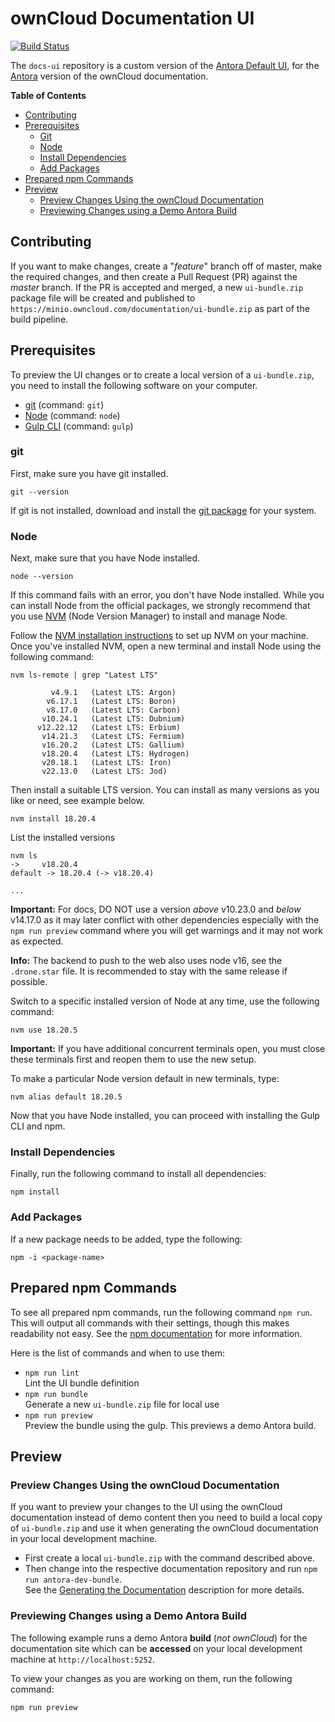 # ownCloud Documentation UI

[![Build Status](http://drone.owncloud.com/api/badges/owncloud/docs-ui/status.svg)](http://drone.owncloud.com/owncloud/docs-ui)

[link-antora-default-ui]: https://gitlab.com/antora/antora-ui-default
[link-antora]: https://antora.org
[link-ui_bundle.zip]: https://minio.owncloud.com/documentation/ui-bundle.zip
[link-readme]: https://github.com/owncloud/docs
[link-git]: https://git-scm.com
[link-node]: https://nodejs.org
[link-gulp-cli]: http://gulpjs.com
[link-git-package]: https://git-scm.com/downloads
[link-nvm]: https://github.com/creationix/nvm
[link-nvm-installation-instructions]: https://github.com/creationix/nvm#installation
[link-preview]: https://github.com/owncloud/docs/blob/master/docs/build-the-docs.md#viewing-the-html-documentation

The `docs-ui` repository is a custom version of the [Antora Default UI][link-antora-default-ui], for the [Antora][link-antora] version of the ownCloud documentation.

**Table of Contents**

* [Contributing](#contributing)
* [Prerequisites](#prerequisites)
   * [Git](#git)
   * [Node](#node)
   * [Install Dependencies](#install-dependencies)
   * [Add Packages](#add-packages)
* [Prepared npm Commands](#prepared-npm-commands)
* [Preview](#preview)
   * [Preview Changes Using the ownCloud Documentation](#preview-changes-using-the-owncloud-documentation)
   * [Previewing Changes using a Demo Antora Build](#previewing-changes-using-a-demo-antora-build)

## Contributing

If you want to make changes, create a "_feature_" branch off of master, make the required changes, and then create a Pull Request (PR) against the _master_ branch.
If the PR is accepted and merged, a new `ui-bundle.zip` package file will be created and published to `https://minio.owncloud.com/documentation/ui-bundle.zip` as part of the build pipeline.

## Prerequisites

To preview the UI changes or to create a local version of a `ui-bundle.zip`, you need to install the following software on your computer.

- [git][link-git] (command: `git`)
- [Node][link-node] (command: `node`)
- [Gulp CLI][link-gulp-cli] (command: `gulp`)

### git

First, make sure you have git installed.

```Shell
git --version
```

If git is not installed, download and install the [git package][link-git-package] for your system.

### Node

Next, make sure that you have Node installed.

```Shell
node --version
```

If this command fails with an error, you don't have Node installed.
While you can install Node from the official packages, we strongly recommend that you use [NVM][link-nvm] (Node Version Manager) to install and manage Node.

Follow the [NVM installation instructions][link-nvm-installation-instructions] to set up NVM on your machine.
Once you've installed NVM, open a new terminal and install Node using the following command:

```consle
nvm ls-remote | grep "Latest LTS"

         v4.9.1   (Latest LTS: Argon)
        v6.17.1   (Latest LTS: Boron)
        v8.17.0   (Latest LTS: Carbon)
       v10.24.1   (Latest LTS: Dubnium)
      v12.22.12   (Latest LTS: Erbium)
       v14.21.3   (Latest LTS: Fermium)
       v16.20.2   (Latest LTS: Gallium)
       v18.20.4   (Latest LTS: Hydrogen)
       v20.18.1   (Latest LTS: Iron)
       v22.13.0   (Latest LTS: Jod)
```

Then install a suitable LTS version. You can install as many versions as you like or need, see example below.

```consle
nvm install 18.20.4
```

List the installed versions

```consle
nvm ls
->     v18.20.4
default -> 18.20.4 (-> v18.20.4)

...
```

**Important:** For docs, DO NOT use a version _above_ v10.23.0 and _below_ v14.17.0 as it may later conflict with other dependencies especially with the `npm run preview` command where you will get warnings and it may not work as expected.

**Info:** The backend to push to the web also uses node v16, see the `.drone.star` file. It is recommended to stay with the same release if possible.

Switch to a specific installed version of Node at any time, use the following command:

```consle
nvm use 18.20.5
```

**Important:** If you have additional concurrent terminals open, you must close these terminals first and reopen them to use the new setup.

To make a particular Node version default in new terminals, type:

```consle
nvm alias default 18.20.5
```

Now that you have Node installed, you can proceed with installing the Gulp CLI and npm.

### Install Dependencies

Finally, run the following command to install all dependencies:

```Shell
npm install
```

### Add Packages

If a new package needs to be added, type the following:

```Shell
npm -i <package-name>
```

## Prepared npm Commands

To see all prepared npm commands, run the following command `npm run`. This will output all commands with their settings, though this makes readability not easy. See the [npm documentation](https://docs.npmjs.com/cli/v11/using-npm/scripts) for more information.

Here is the list of commands and when to use them:

* `npm run lint`  
Lint the UI bundle definition
* `npm run bundle`  
Generate a new `ui-bundle.zip` file for local use
* `npm run preview`  
Preview the bundle using the gulp. This previews a demo Antora build.

## Preview

### Preview Changes Using the ownCloud Documentation

If you want to preview your changes to the UI using the ownCloud documentation instead of demo content then you need to build a local copy of `ui-bundle.zip` and use it when generating the ownCloud documentation in your local development machine.

* First create a local `ui-bundle.zip` with the command described above.
* Then change into the respective documentation repository and run `npm run antora-dev-bundle`.  
See the [Generating the Documentation](https://github.com/owncloud/docs#generating-the-documentation) description for more details.

### Previewing Changes using a Demo Antora Build

The following example runs a demo Antora **build** (_not ownCloud_) for the documentation site which can be **accessed** on your local development machine at `http://localhost:5252`.

To view your changes as you are working on them, run the following command:

```console
npm run preview
```

